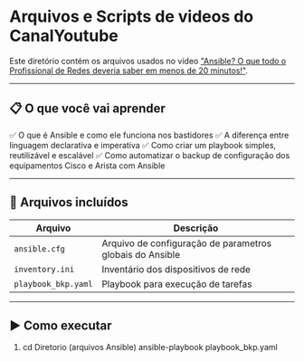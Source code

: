 # Arquivos e Scripts de videos do CanalYoutube

Este diretório contém os arquivos usados no vídeo ["Ansible? O que todo o Profissional de Redes deveria saber em menos de 20 minutos!"](https://youtu.be/ayWVJpfS9hI?si=lTEl4XhvHGSOj8Pp).

---

## 📋 O que você vai aprender
✅ O que é Ansible e como ele funciona nos bastidores
✅ A diferença entre linguagem declarativa e imperativa
✅ Como criar um playbook simples, reutilizável e escalável
✅ Como automatizar o backup de  configuração dos equipamentos Cisco e Arista com Ansible

---

## 📂 Arquivos incluídos

| Arquivo              | Descrição                                              |
|----------------------|--------------------------------------------------------|
| `ansible.cfg`      | Arquivo de configuração de parametros globais do Ansible |
| `inventory.ini`    | Inventário dos dispositivos de rede                      |
| `playbook_bkp.yaml`| Playbook para execução de tarefas                        |

---

## ▶️ Como executar

1. cd Diretorio (arquivos Ansible)
   ansible-playbook playbook_bkp.yaml